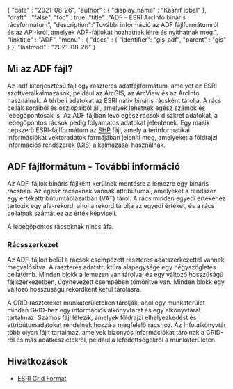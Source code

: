 {
  "date" : "2021-08-26",
  "author" : {
    "display_name" : "Kashif Iqbal"
},
  "draft" : "false",
  "toc" : true,
  "title" :"ADF – ESRI ArcInfo bináris rácsformátum",
  "description":"További információ az ADF fájlformátumról és az API-król, amelyek ADF-fájlokat hozhatnak létre és nyithatnak meg.",
  "linktitle" : "ADF",
  "menu" : {
    "docs" : {
      "identifier": "gis-adf",
      "parent" : "gis"
}
},
  "lastmod" : "2021-08-26"
}

## Mi az ADF fájl?

Az .adf kiterjesztésű fájl egy raszteres adatfájlformátum, amelyet az ESRI szoftveralkalmazások, például az ArcGIS, az ArcView és az ArcInfo használnak. A térbeli adatokat az ESRI natív bináris rácsként tárolja. A rács cellák soraiból és oszlopaiból áll, amelyek lehetnek egész számok és lebegőpontosak is. Az ADF fájlban lévő egész rácsok diszkrét adatokat, a lebegőpontos rácsok pedig folyamatos adatokat jelentenek. Egy másik népszerű ESRI-fájlformátum az [SHP](/hu/gis/shp/) fájl, amely a térinformatikai információkat vektoradatok formájában jeleníti meg, amelyeket a földrajzi információs rendszerek (GIS) alkalmazásai használnak.

## ADF fájlformátum - További információ

Az ADF-fájlok bináris fájlként kerülnek mentésre a lemezre egy bináris rácsban. Az egész rácsoknak vannak attribútumai, amelyeket a rendszer egy értékattribútumtáblázatban (VAT) tárol. A rács minden egyedi értékéhez tartozik egy áfa-rekord, ahol a rekord tárolja az egyedi értéket, és a rács celláinak számát ez az érték képviseli.

A lebegőpontos rácsoknak nincs áfa.

### Rácsszerkezet

Az ADF-fájlon belül a rácsok csempézett raszteres adatszerkezettel vannak megvalósítva. A raszteres adatstruktúra alapegysége egy négyszögletes cellatömb. Minden blokk a lemezen van tárolva, és egy változó hosszúságú fájlszerkezetben, úgynevezett csempében tömörítve van. Minden blokk egy változó hosszúságú rekordként kerül tárolásra.

A GRID rasztereket munkaterületeken tárolják, ahol egy munkaterület minden GRID-hez egy információs alkönyvtárat és egy alkönyvtárat tartalmaz. Számos fájl létezik, amelyek földrajzi elhelyezkedést és attribútumadatokat rendelnek hozzá a megfelelő rácshoz. Az Info alkönyvtár több olyan fájlt tartalmaz, amelyek bizonyos információkat tárolnak a GRID-ről és más adatkészletekről, például a lefedettségekről a munkaterületen.

## Hivatkozások ##

* [ESRI Grid Format](https://desktop.arcgis.com/en/arcmap/latest/manage-data/raster-and-images/esri-grid-format.htm)

